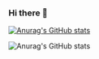### Hi there 👋


[![Anurag's GitHub stats](https://github-readme-stats.vercel.app/api?username=DaoMingze)](https://github.com/anuraghazra/github-readme-stats)

![Anurag's GitHub stats](https://github-readme-stats.vercel.app/api?username=DaoMingze&show_icons=true&theme=radical)

<!--
**DaoMingze/DaoMingze** is a ✨ _special_ ✨ repository because its `README.md` (this file) appears on your GitHub profile.

Here are some ideas to get you started:

- 🔭 I’m currently working on ...
- 🌱 I’m currently learning ...
- 👯 I’m looking to collaborate on ...
- 🤔 I’m looking for help with ...
- 💬 Ask me about ...
- 📫 How to reach me: ...
- 😄 Pronouns: ...
- ⚡ Fun fact: ...
-->
